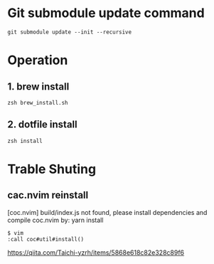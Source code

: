 # Git submodule update command
`git submodule update --init --recursive`

# Operation
## 1. brew install

`zsh brew_install.sh`

## 2. dotfile install

`zsh install`

# Trable Shuting

## cac.nvim reinstall
[coc.nvim] build/index.js not found, please install dependencies and compile coc.nvim by: yarn install

```
$ vim
:call coc#util#install()
```

https://qiita.com/Taichi-yzrh/items/5868e618c82e328c89f6

